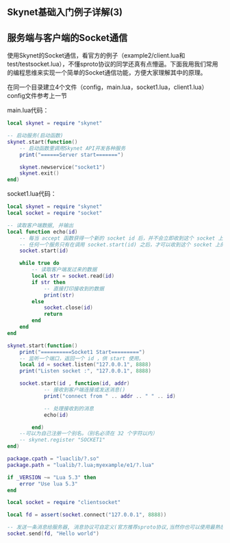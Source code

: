 ## Skynet基础入门例子详解(3)

## 服务端与客户端的Socket通信

使用Skynet的Socket通信，看官方的例子（example2/client.lua和test/testsocket.lua），不懂sproto协议的同学还真有点懵逼。下面我用我们常用的编程思维来实现一个简单的Socket通信功能，方便大家理解其中的原理。

在同一个目录建立4个文件（config，main.lua，socket1.lua，client1.lua） 
config文件参考上一节

main.lua代码：

```lua
local skynet = require "skynet"

-- 启动服务(启动函数)
skynet.start(function()
    -- 启动函数里调用Skynet API开发各种服务
    print("======Server start=======")

    skynet.newservice("socket1")
    skynet.exit()
end)
```

socket1.lua代码：

```lua
local skynet = require "skynet"
local socket = require "socket"

-- 读取客户端数据, 并输出
local function echo(id)
    -- 每当 accept 函数获得一个新的 socket id 后，并不会立即收到这个 socket 上的数据。这是因为，我们有时会希望把这个 socket 的操作权转让给别的服务去处理。
    -- 任何一个服务只有在调用 socket.start(id) 之后，才可以收到这个 socket 上的数据。
    socket.start(id)

    while true do
        -- 读取客户端发过来的数据
        local str = socket.read(id)
        if str then
            -- 直接打印接收到的数据
            print(str)
        else
            socket.close(id)
            return
        end
    end
end

skynet.start(function()
    print("==========Socket1 Start=========")
    -- 监听一个端口，返回一个 id ，供 start 使用。
    local id = socket.listen("127.0.0.1", 8888)
    print("Listen socket :", "127.0.0.1", 8888)

    socket.start(id , function(id, addr)
            -- 接收到客户端连接或发送消息()
            print("connect from " .. addr .. " " .. id)

            -- 处理接收到的消息
            echo(id)

        end)
    --可以为自己注册一个别名。（别名必须在 32 个字符以内）
    -- skynet.register "SOCKET1"
end)
```

```lua
package.cpath = "luaclib/?.so"
package.path = "lualib/?.lua;myexample/e1/?.lua"

if _VERSION ~= "Lua 5.3" then
    error "Use lua 5.3"
end

local socket = require "clientsocket"

local fd = assert(socket.connect("127.0.0.1", 8888))

-- 发送一条消息给服务器, 消息协议可自定义(官方推荐sproto协议,当然你也可以使用最熟悉的json)
socket.send(fd, "Hello world")

```

